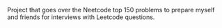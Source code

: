 Project that goes over the Neetcode top 150 problems to prepare myself and friends for interviews with Leetcode questions.

